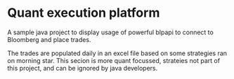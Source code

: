 # Quant execution platform

A sample java project to display usage of powerful blpapi to connect to Bloomberg and place trades.

The trades are populated daily in an excel file based on some strategies ran on morning star. 
This secion is more quant focussed, strateies not part of this project, and can be ignored by java developers. 
